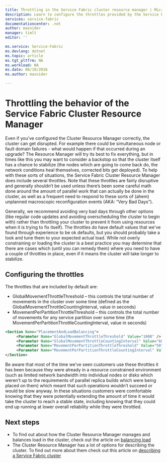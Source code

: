 ```yaml
---
title: Throttling in the Service Fabric cluster resource manager | Microsoft Azure
description: Learn to configure the throttles provided by the Service Fabric Cluster Resource Manager.
services: service-fabric
documentationcenter: .net
author: masnider
manager: timlt
editor: ''

ms.service: Service-Fabric
ms.devlang: dotnet
ms.topic: article
ms.tgt_pltfrm: NA
ms.workload: NA
ms.date: 08/19/2016
ms.author: masnider

---
```

# Throttling the behavior of the Service Fabric Cluster Resource Manager
Even if you’ve configured the Cluster Resource Manager correctly, the cluster can get disrupted. For example there could be simultaneous node or fault domain failures - what would happen if that occurred during an upgrade? The Resource Manager will try its best to fix everything, but in times like this you may want to consider a backstop so that the cluster itself has a chance to stabilize (the nodes which are going to come back do, the network conditions heal themselves, corrected bits get deployed). To help with these sorts of situations, the Service Fabric Cluster Resource Manager does include several throttles. Note that these throttles are fairly disruptive and generally shouldn’t be used unless there’s been some careful math done around the amount of parallel work that can actually be done in the cluster, as well as a frequent need to respond to these sorts of (ahem) unplanned macroscopic reconfiguration events (AKA: “Very Bad Days”).

Generally, we recommend avoiding very bad days through other options (like regular code updates and avoiding overscheduling the cluster to begin with) rather than throttling your cluster to prevent it from using resources when it is trying to fix itself). The throttles do have default values that we've found through experience to be ok defaults, but you should probably take a look and tune them to your expected actual load. While not overly constraining or loading the cluster is a best practice you may determine that there are cases which (until you can remedy them) where you need to have a couple of throttles in place, even if it means the cluster will take longer to stabilize.

## Configuring the throttles
The throttles that are included by default are:

* GlobalMovementThrottleThreshold – this controls the total number of movements in the cluster over some time (defined as the GlobalMovementThrottleCountingInterval, value in seconds)
* MovementPerPartitionThrottleThreshold – this controls the total number of movements for any service partition over some time (the MovementPerPartitionThrottleCountingInterval, value in seconds)

``` xml
<Section Name="PlacementAndLoadBalancing">
     <Parameter Name="GlobalMovementThrottleThreshold" Value="1000" />
     <Parameter Name="GlobalMovementThrottleCountingInterval" Value="600" />
     <Parameter Name="MovementPerPartitionThrottleThreshold" Value="50" />
     <Parameter Name="MovementPerPartitionThrottleCountingInterval" Value="600" />
</Section>
```

Be aware that most of the time we’ve seen customers use these throttles it has been because    they were already in a resource constrained environment (such as limited network bandwidth into individual nodes or disks which weren't up to the requirements of parallel replica builds which were being placed on them) which meant that such operations wouldn’t succeed or would be slow anyway.  In these situations customers were comfortable knowing that they were potentially extending the amount of time it would take the cluster to reach a stable state, including knowing that they could end up running at lower overall reliability while they were throttled.

## Next steps
* To find out about how the Cluster Resource Manager manages and balances load in the cluster, check out the article on [balancing load](service-fabric-cluster-resource-manager-balancing.md)
* The Cluster Resource Manager has a lot of options for describing the cluster. To find out more about them check out this article on [describing a Service Fabric cluster](service-fabric-cluster-resource-manager-cluster-description.md)

